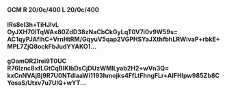 #### GCM R 20/0c/400 L 20/0c/400
**IRs8el3h+TiHJIvL**<br/>**OyJXH70lTqWAx80ZdD38zNaCbCkGyLqT0V7i0v9W59s=**<br/>**AC1qyPJAfihC+VrnHtRM/GqyuV5qap2VGPHSYaJXthfbhLRWivaP+rbkE+MPL7ZjQ8ockFbJudYYAKO1...**<br/><br/>
**gOamOR2lrei9T0UC**<br/>**R76Iznc8xfLGtCqBIKIbDsCjDUzWMlLyab2H2+wVn3Q=**<br/>**kxCnNVAjBj9R7U0NTdlaaWi1193hmojks4FfLtFhngFLr+AIFHlpw985Zb8CYosaS/Utxv7u7UIQ+wYT...**